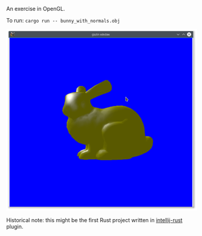 An exercise in OpenGL.


To run: `cargo run -- bunny_with_normals.obj`

![Stanford Bunny](bunny.png)

Historical note: this might be the first Rust project written in
[intellij-rust](https://github.com/alexeykudinkin/intellij-rust) plugin.
